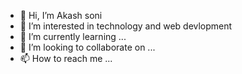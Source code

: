 - 👋 Hi, I’m  Akash soni
- 👀 I’m interested in technology and web devlopment 
- 🌱 I’m currently learning ...
- 💞️ I’m looking to collaborate on ...
- 📫 How to reach me ...

<!---
aakaashsonee/aakaashsonee is a ✨ special ✨ repository because its `README.md` appears on your GitHub profile.
You can click the Preview link to take a look at your changes.
--->
